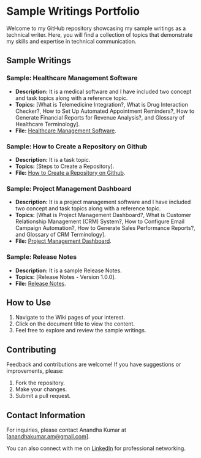 # Sample Writings Portfolio

Welcome to my GitHub repository showcasing my sample writings as a technical writer. Here, you will find a collection of topics that demonstrate my skills and expertise in technical communication.

## Sample Writings

### Sample: Healthcare Management Software

- **Description:** It is a medical software and I have included two concept and task topics along with a reference topic.
- **Topics:** [What is Telemedicine Integration?, 
What is Drug Interaction Checker?, 
How to Set Up Automated Appointment Reminders?, 
How to Generate Financial Reports for Revenue Analysis?, and 
Glossary of Healthcare Terminology].
- **File:** [Healthcare Management Software](https://github.com/Anandh4learning/Technical_Writer_Portfolio/wiki/Healthcare-Management-Software:-User-Guide).

### Sample: How to Create a Repository on Github

- **Description:** It is a task topic.
- **Topics:** [Steps to Create a Repository].
- **File:** [How to Create a Repository on Github](https://github.com/Anandh4learning/Technical_Writer_Portfolio/wiki/How-to-Create-a-Repository-on-Github).

### Sample: Project Management Dashboard

- **Description:** It is a project management software and I have included two concept and task topics along with a reference topic.
- **Topics:** [What is Project Management Dashboard?, 
What is Customer Relationship Management (CRM) System?, 
How to Configure Email Campaign Automation?, 
How to Generate Sales Performance Reports?, and 
Glossary of CRM Terminology].
- **File:** [Project Management Dashboard](https://github.com/Anandh4learning/Technical_Writer_Portfolio/wiki/Project-Management-Dashboard:-User-Guide).

### Sample: Release Notes

- **Description:** It is a sample Release Notes.
- **Topics:** [Release Notes - Version 1.0.0].
- **File:** [Release Notes](https://github.com/Anandh4learning/Technical_Writer_Portfolio/wiki/Release-Notes).

## How to Use

1. Navigate to the Wiki pages of your interest.
2. Click on the document title to view the content.
3. Feel free to explore and review the sample writings.

## Contributing

Feedback and contributions are welcome! If you have suggestions or improvements, please:

1. Fork the repository.
2. Make your changes.
3. Submit a pull request.

## Contact Information

For inquiries, please contact Anandha Kumar at [anandhakumar.am@gmail.com].

You can also connect with me on [LinkedIn](https://www.linkedin.com/in.anandha-kumar-4486531b) for professional networking.

